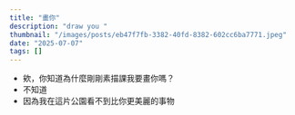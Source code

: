 ```yaml
---
title: "畫你"
description: "draw you "
thumbnail: "/images/posts/eb47f7fb-3382-40fd-8382-602cc6ba7771.jpeg"
date: "2025-07-07"
tags: []
---
```

- 欸，你知道為什麼剛剛素描課我要畫你嗎？
- 不知道
- 因為我在這片公園看不到比你更美麗的事物
